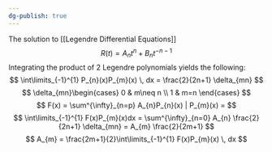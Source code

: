 ```yaml
---
dg-publish: true
---
```

The solution to [[Legendre Differential Equations]]
$$
R(t) = A_{n} t^{n} + B_{n}t^{-n-1}
$$
Integrating the product of 2 Legendre polynomials yields the following: 
$$
\int\limits_{-1}^{1} P_{n}(x)P_{m}(x)  \, dx  = \frac{2}{2n+1} \delta_{mn} 
$$
$$
\delta_{mn}\begin{cases}
0 & m\neq n \\
1 & m=n
\end{cases}
$$
$$
F(x) = \sum^{\infty}_{n=p} A_{n}P_{n}(x) | P_{m}(x) = 
$$
$$
\int\limits_{-1}^{1} F(x)P_{m}(x)dx  = \sum^{\infty}_{n=0} A_{n} \frac{2}{2n+1} \delta_{mn}  = A_{m} \frac{2}{2m+1}
$$
$$
A_{m} = \frac{2m+1}{2}\int\limits_{-1}^{1} F(x)P_{m}(x) \, dx 
$$
